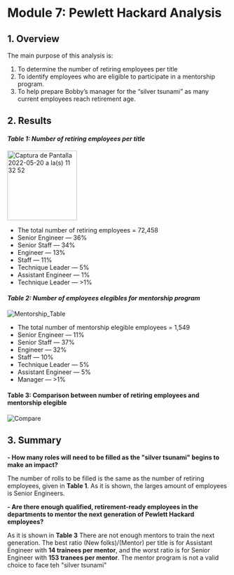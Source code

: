 # Module 7: Pewlett Hackard Analysis

## 1. Overview
The main purpose of this analysis is: 
1) To determine the number of retiring employees per title
2) To identify employees who are eligible to participate in a mentorship program.
3) To help prepare Bobby’s manager for the “silver tsunami” as many current employees reach retirement age.


## 2. Results

#### *Table 1: Number of retiring employees per title*
<img width="159" alt="Captura de Pantalla 2022-05-20 a la(s) 11 32 52" src="https://user-images.githubusercontent.com/102047412/169572515-8c8d3261-3496-4103-b797-cc79fab59d2f.png">

- The total number of retiring employees = 72,458
- Senior Engineer — 36%
- Senior Staff — 34%
- Engineer — 13%
- Staff — 11%
- Technique Leader — 5%
- Assistant Engineer — 1%
- Technique Leader — >1%

#### *Table 2: Number of employees elegibles for mentorship program*
![Mentorship_Table](https://user-images.githubusercontent.com/102047412/169576316-40b902d4-df13-4757-ba7a-a814cde7115f.png)

- The total number of mentorship elegible employees = 1,549
- Senior Engineer — 11%
- Senior Staff — 37%
- Engineer — 32%
- Staff — 10%
- Technique Leader — 5%
- Assistant Engineer — 5%
- Manager — >1%


#### **Table 3: Comparison between number of retiring employees and mentorship elegible**
![Compare](https://user-images.githubusercontent.com/102047412/169581922-7643d298-5820-4434-8a0c-3cfcfed451e9.png)



## 3. Summary
**- How many roles will need to be filled as the "silver tsunami" begins to make an impact?**

The number of rolls to be filled is the same as the number of retiring employees, given in **Table 1**. As it is shown, the larges amount of employees is Senior Engineers.

**- Are there enough qualified, retirement-ready employees in the departments to mentor the next generation of Pewlett Hackard employees?**

As it is shown in **Table 3** There are not enough mentors to train the next generation. The best ratio (New folks)/(Mentor) per title is for Assistant Engineer with **14 trainees per mentor**, and the worst ratio is for Senior Engineer with **153 tranees per mentor**.
The mentor program is not a valid choice to face teh "silver tsunami"
